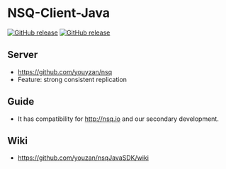 # NSQ-Client-Java

[![GitHub release](https://img.shields.io/github/release/youzan/nsqJavaSDK.svg)](https://github.com/youzan/nsqJavaSDK/releases/latest)
[![GitHub release](https://img.shields.io/github/release/youzan/nsqJavaSDK/all.svg)](https://github.com/youzan/nsqJavaSDK/releases/tag/2.4.2-os-SNAPSHOT)

## Server
* https://github.com/youyzan/nsq
* Feature: strong consistent replication

## Guide
* It has compatibility for http://nsq.io and our secondary development.

## Wiki
* https://github.com/youzan/nsqJavaSDK/wiki